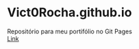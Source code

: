 # Vict0Rocha.github.io
Repositório para meu portifólio no Git Pages  
[Link](https://vict0rocha.github.io/)
